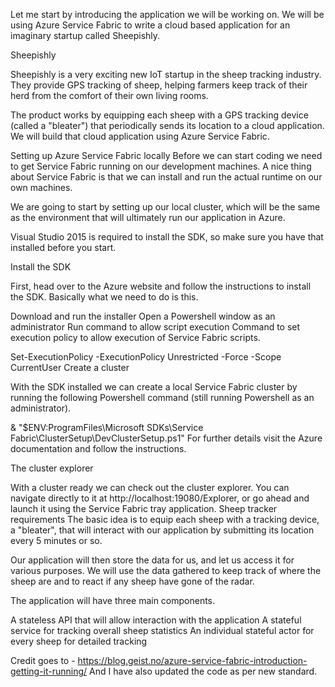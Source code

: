 
Let me start by introducing the application we will be working on. We will be using Azure Service Fabric to write a cloud based application for an imaginary startup called Sheepishly.

Sheepishly

Sheepishly is a very exciting new IoT startup in the sheep tracking industry. They provide GPS tracking of sheep, helping farmers keep track of their herd from the comfort of their own living rooms.

The product works by equipping each sheep with a GPS tracking device (called a "bleater") that periodically sends its location to a cloud application. We will build that cloud application using Azure Service Fabric.

Setting up Azure Service Fabric locally
Before we can start coding we need to get Service Fabric running on our development machines. A nice thing about Service Fabric is that we can install and run the actual runtime on our own machines.

We are going to start by setting up our local cluster, which will be the same as the environment that will ultimately run our application in Azure.

Visual Studio 2015 is required to install the SDK, so make sure you have that installed before you start.

Install the SDK

First, head over to the Azure website and follow the instructions to install the SDK. Basically what we need to do is this.

Download and run the installer
Open a Powershell window as an administrator
Run command to allow script execution
Command to set execution policy to allow execution of Service Fabric scripts.

Set-ExecutionPolicy -ExecutionPolicy Unrestricted -Force -Scope CurrentUser
Create a cluster

With the SDK installed we can create a local Service Fabric cluster by running the following Powershell command (still running Powershell as an administrator).

& "$ENV:ProgramFiles\Microsoft SDKs\Service Fabric\ClusterSetup\DevClusterSetup.ps1"
For further details visit the Azure documentation and follow the instructions.

The cluster explorer

With a cluster ready we can check out the cluster explorer. You can navigate directly to it at http://localhost:19080/Explorer, or go ahead and launch it using the Service Fabric tray application.
Sheep tracker requirements
The basic idea is to equip each sheep with a tracking device, a "bleater", that will interact with our application by submitting its location every 5 minutes or so.

Our application will then store the data for us, and let us access it for various purposes. We will use the data gathered to keep track of where the sheep are and to react if any sheep have gone of the radar.

The application will have three main components.

A stateless API that will allow interaction with the application
A stateful service for tracking overall sheep statistics
An individual stateful actor for every sheep for detailed tracking 

Credit goes to  -  https://blog.geist.no/azure-service-fabric-introduction-getting-it-running/ 
And I have also updated the code as per new standard.
